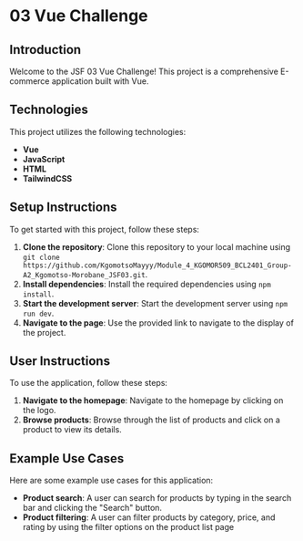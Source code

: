 # 03 Vue Challenge

## Introduction
Welcome to the JSF 03 Vue Challenge! This project is a comprehensive E-commerce application built with Vue.

## Technologies
This project utilizes the following technologies:

* **Vue**
* **JavaScript**
* **HTML**
* **TailwindCSS**

## Setup Instructions
To get started with this project, follow these steps:

1. **Clone the repository**: Clone this repository to your local machine using `git clone https://github.com/KgomotsoMayyy/Module_4_KGOMOR509_BCL2401_Group-A2_Kgomotso-Morobane_JSF03.git`.
2. **Install dependencies**: Install the required dependencies using `npm install`.
3. **Start the development server**: Start the development server using `npm run dev`.
4. **Navigate to the page**: Use the provided link to navigate to the display of the project.

## User Instructions
To use the application, follow these steps:

1. **Navigate to the homepage**: Navigate to the homepage by clicking on the logo.
2. **Browse products**: Browse through the list of products and click on a product to view its details.

## Example Use Cases
Here are some example use cases for this application:

* **Product search**: A user can search for products by typing in the search bar and clicking the "Search" button.
* **Product filtering**: A user can filter products by category, price, and rating by using the filter options on the product list page


